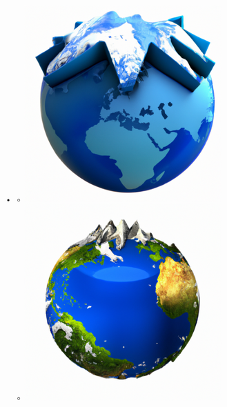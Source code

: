 -
	- ![](assets/storages/logseq-plugin-gpt3-openai/dalle-1692749137523.png)
	- ![](assets/storages/logseq-plugin-gpt3-openai/dalle-1692749142077.png)
